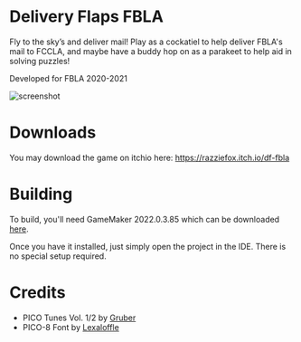 # Delivery Flaps FBLA
Fly to the sky’s and deliver mail! Play as a cockatiel to help deliver FBLA's mail to FCCLA, and maybe have a buddy hop on as a parakeet to help aid in solving puzzles!

Developed for FBLA 2020-2021

![screenshot]

# Downloads
You may download the game on itchio here: https://razziefox.itch.io/df-fbla

# Building
To build, you'll need GameMaker 2022.0.3.85 which can be downloaded [here](https://gms.yoyogames.com/GameMaker-Installer-2022.0.3.85.exe).

Once you have it installed, just simply open the project in the IDE. There is no special setup required.

# Credits
* PICO Tunes Vol. 1/2 by [Gruber](https://www.grubermusic.com/)
* PICO-8 Font by [Lexaloffle](https://www.lexaloffle.com/)

[screenshot]: https://img.itch.zone/aW1hZ2UvMTA3MTk1OS82MjM3MTAzLnBuZw==/original/H9k8r3.png
